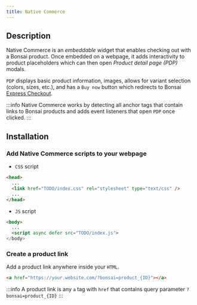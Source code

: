 ```yaml
---
title: Native Commerce
---
```


## Description

Native Commerce is an _embeddable_ widget that enables checking out with a Bonsai product. Once embedded on a webpage, it adds interactivity to product placeholders which can then open _Product detail page (PDP)_ modals.

`PDP` displays basic product information, images, allows for variant selection (colors, sizes, etc.), and has a `Buy now` button which redirects to Bonsai [Express Checkout](/docs/express-checkout).

:::info
Native Commerce works by detecting all anchor tags that contain links to Bonsai products and adds event listeners that open `PDP` once clicked.
:::

## Installation

### Add Native Commerce scripts to your webpage

- `CSS` script

```html
<head>
  ...
  <link href="TODO/index.css" rel="stylesheet" type="text/css" />
  ...
</head>
```

- `JS` script

```html
<body>
  ...
  <script async defer src="TODO/index.js">
</body>
```

### Create a product link

Add a product link anywhere inside your `HTML`.

```html
<a href="https://your.website.com/?bonsai=product_{ID}"></a>
```

:::info
A product link is any `a` tag with `href` that contains query parameter `?bonsai=product_{ID}`
:::
